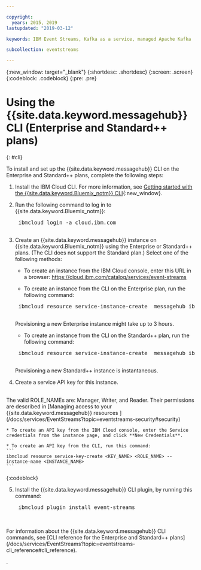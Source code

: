 ```yaml
---

copyright:
  years: 2015, 2019
lastupdated: "2019-03-12"

keywords: IBM Event Streams, Kafka as a service, managed Apache Kafka

subcollection: eventstreams

---
```


{:new_window: target="_blank"}
{:shortdesc: .shortdesc}
{:screen: .screen}
{:codeblock: .codeblock}
{:pre: .pre}

# Using the {{site.data.keyword.messagehub}} CLI (Enterprise and Standard++ plans)
{: #cli}

To install and set up the  {{site.data.keyword.messagehub}} CLI on the Enterprise and Standard++ plans, complete the following steps:

1. Install the IBM Cloud CLI. For more information, see [Getting started with the {{site.data.keyword.Bluemix_notm}} CLI](/docs/cli?topic=cloud-cli-ibmcloud-cli#overview){:new_window}.

2. Run the following command to log in to {{site.data.keyword.Bluemix_notm}}:
    <pre class="pre">
    ibmcloud login -a cloud.ibm.com
    </pre>

3. Create an {{site.data.keyword.messagehub}} instance on {{site.data.keyword.Bluemix_notm}} using the Enterprise or Standard++ plans. (The CLI does not support the Standard plan.) Select one of the following methods:

    * To create an instance from the IBM Cloud console, enter this URL in a browser: https://cloud.ibm.com/catalog/services/event-streams

    * To create an instance from the CLI on the Enterprise plan, run the following command:
    <pre class="pre">
    ibmcloud resource service-instance-create <INSTANCE_NAME> messagehub ibm.message.hub.enterprise.3nodes.2tb <REGION>
    </pre>
    
    Provisioning a new Enterprise instance might take up to 3 hours.
    
    * To create an instance from the CLI on the Standard++ plan, run the following command:

    <pre class="pre">
    ibmcloud resource service-instance-create <INSTANCE_NAME> messagehub ibm.message.hub.standard.v2 <REGION>
    </pre>
    Provisioning a new Standard++ instance is instantaneous.
    
4. Create a service API key for this instance. 
<br/>
The valid ROLE_NAMEs are: Manager, Writer, and Reader. Their permissions are described in [Managing access to your {{site.data.keyword.messagehub}} resources ](/docs/services/EventStreams?topic=eventstreams-security#security)

    * To create an API key from the IBM Cloud console, enter the Service credentials from the instance page, and click **New Credentials**.

    * To create an API key from the CLI, run this command:
    ```
    ibmcloud resource service-key-create <KEY_NAME> <ROLE_NAME> --instance-name <INSTANCE_NAME>
    ```
{:codeblock}

5. Install the {{site.data.keyword.messagehub}} CLI plugin, by running this command:
    <pre class="pre">
    ibmcloud plugin install event-streams
    </pre>

<br/>
For information about the {{site.data.keyword.messagehub}} CLI commands, see [CLI reference for the Enterprise and Standard++ plans](/docs/services/EventStreams?topic=eventstreams-cli_reference#cli_reference).


.



